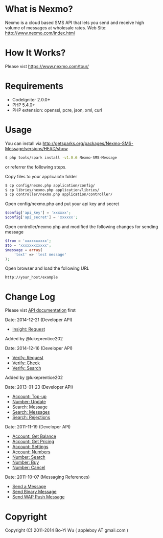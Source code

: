 # What is Nexmo?

Nexmo is a cloud based SMS API that lets you send
and receive high volume of messages at wholesale rates.
Web Site: http://www.nexmo.com/index.html

# How It Works?

Please vist https://www.nexmo.com/tour/

# Requirements

* CodeIgniter 2.0.0+
* PHP 5.4.0+
* PHP extension: openssl, pcre, json, xml, curl

# Usage

You can install via http://getsparks.org/packages/Nexmo-SMS-Message/versions/HEAD/show

```bash
$ php tools/spark install -v1.0.6 Nexmo-SMS-Message
```

or referrer the following steps.

Copy files to your applicaiotn folder

```bash
$ cp config/nexmo.php application/config/
$ cp libries/nexmo.php application/libries/
$ cp controller/nexmo.php application/controller/
```

Open config/nexmo.php and put your api key and secret

```php
$config['api_key'] = 'xxxxxx';
$config['api_secret'] = 'xxxxxx';
```

Open controller/nexmo.php and modified the following changes for sending message

```php
$from = 'xxxxxxxxxx';
$to = 'xxxxxxxxxxxx';
$message = array(
    'text' => 'test message'
);
```

Open browser and load the following URL

    http://your_host/example

# Change Log

Please vist [API documentation](https://docs.nexmo.com/) first

Date: 2014-12-21 (Developer API)

* [Insight: Request](https://docs.nexmo.com/index.php/number-insight/request)

Added by @lukeprentice202

Date: 2014-12-16 (Developer API)

* [Verify: Request](https://docs.nexmo.com/index.php/verify/verify)
* [Verify: Check](https://docs.nexmo.com/index.php/verify/check)
* [Verify: Search](https://docs.nexmo.com/index.php/verify/search)

Added by @lukeprentice202

Date: 2013-01-23 (Developer API)

* [Account: Top-up](https://docs.nexmo.com/index.php/developer-api/account-top-up)
* [Number: Update](https://docs.nexmo.com/index.php/developer-api/number-update)
* [Search: Message](https://docs.nexmo.com/index.php/developer-api/search-message)
* [Search: Messages](https://docs.nexmo.com/index.php/developer-api/search-messages)
* [Search: Rejections](https://docs.nexmo.com/index.php/developer-api/search-rejections)

Date: 2011-11-19 (Developer API)

* [Account: Get Balance](https://docs.nexmo.com/index.php/developer-api/account-get-balance)
* [Account: Get Pricing](https://docs.nexmo.com/index.php/developer-api/account-pricing)
* [Account: Settings](https://docs.nexmo.com/index.php/developer-api/account-settings)
* [Account: Numbers](https://docs.nexmo.com/index.php/developer-api/account-numbers)
* [Number: Search](https://docs.nexmo.com/index.php/developer-api/number-search)
* [Number: Buy](https://docs.nexmo.com/index.php/developer-api/number-buy)
* [Number: Cancel](https://docs.nexmo.com/index.php/developer-api/number-cancel)

Date: 2011-10-07 (Messaging References)

* [Send a Message](https://docs.nexmo.com/index.php/sms-api/send-message)
* [Send Binary Message](https://docs.nexmo.com/index.php/how-to/send-binary-message)
* [Send WAP Push Message](https://docs.nexmo.com/index.php/how-to/send-wap-push-message)

# Copyright

Copyright (C) 2011-2014 Bo-Yi Wu ( appleboy AT gmail.com )
